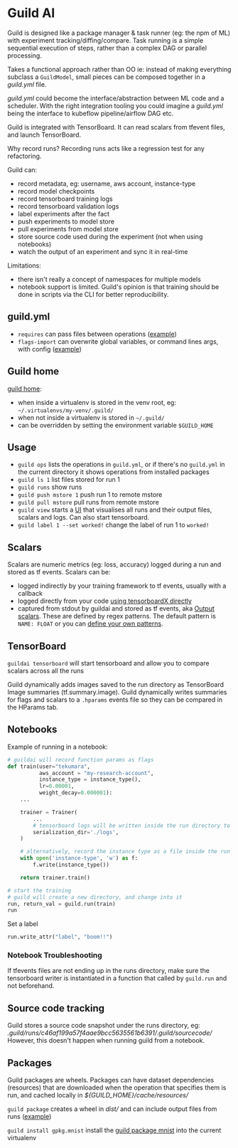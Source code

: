 # Guild AI

Guild is designed like a package manager & task runner (eg: the npm of ML) with experiment tracking/diffing/compare. Task running is a simple sequential execution of steps, rather than a complex DAG or parallel processing.

Takes a functional approach rather than OO ie: instead of making everything subclass a `GuildModel`, small pieces can be composed together in a _guild.yml_ file.

_guild.yml_ could become the interface/abstraction between ML code and a scheduler. With the right integration tooling you could imagine a _guild.yml_ being the interface to kubeflow pipeline/airflow DAG etc.

Guild is integrated with TensorBoard. It can read scalars from tfevent files, and launch TensorBoard.

Why record runs? Recording runs acts like a regression test for any refactoring.

Guild can:

- record metadata, eg: username, aws account, instance-type
- record model checkpoints
- record tensorboard training logs
- record tensorboard validation logs
- label experiments after the fact
- push experiments to model store
- pull experiments from model store
- store source code used during the experiment (not when using notebooks)
- watch the output of an experiment and sync it in real-time

Limitations:

- there isn't really a concept of namespaces for multiple models
- notebook support is limited. Guild's opinion is that training should be done in scripts via the CLI for better reproducibility.

## guild.yml

- `requires` can pass files between operations ([example](https://github.com/guildai/guildai/tree/master/examples/hello))
- `flags-import` can overwrite global variables, or command lines args, with config ([example](https://github.com/guildai/guildai/tree/master/examples/hello))

## Guild home

[guild home](https://guild.ai/docs/reference/guild-home/):

- when inside a virtualenv is stored in the venv root, eg: `~/.virtualenvs/my-venv/.guild/`
- when not inside a virtualenv is stored in `~/.guild/`
- can be overridden by setting the environment variable `$GUILD_HOME`

## Usage

- `guild ops` lists the operations in `guild.yml`, or if there's no `guild.yml` in the current directory it shows operations from installed packages
- `guild ls 1` list files stored for run 1
- `guild runs` show runs
- `guild push mstore 1` push run 1 to remote mstore
- `guild pull mstore` pull runs from remote mstore
- `guild view` starts a [UI](https://guild.ai/docs/tools/guild-view/) that visualises all runs and their output files, scalars and logs. Can also start tensorboard.
- `guild label 1 --set worked!` change the label of run 1 to `worked!`

## Scalars

Scalars are numeric metrics (eg: loss, accuracy) logged during a run and stored as tf events. Scalars can be:

- logged indirectly by your training framework to tf events, usually with a callback
- logged directly from your code [using tensorboardX directly](https://github.com/guildai/guildai/blob/18948a3008dfda5e638651f0e2466ee05bf09a64/examples/scalars/train_with_tensorboardX.py)
- captured from stdout by guildai and stored as tf events, aka [Output scalars](https://www-pre.guild.ai/scalars/). These are defined by regex patterns. The default pattern is `NAME: FLOAT` or you can [define your own patterns](https://github.com/guildai/guildai/tree/18948a3008dfda5e638651f0e2466ee05bf09a64/examples/scalars).

## TensorBoard

`guildai tensorboard` will start tensorboard and allow you to compare scalars across all the runs

Guild dynamically adds images saved to the run directory as TensorBoard Image summaries (tf.summary.image).
Guild dynamically writes summaries for flags and scalars to a `.hparams` events file so they can be compared in the HParams tab.

## Notebooks

Example of running in a notebook:

```python
# guildai will record function params as flags
def train(user="tekumara",
          aws_account = "my-research-account",
          instance_type = instance_type(),
          lr=0.00001,
          weight_decay=0.000001):
    ...

    trainer = Trainer(
        ...
        # tensorboard logs will be written inside the run directory to logs/
        serialization_dir='./logs',
    )

    # alternatively, record the instance type as a file inside the run directory
    with open('instance-type', 'w') as f:
        f.write(instance_type())

    return trainer.train()

# start the training
# guild will create a new directory, and change into it
run, return_val = guild.run(train)
run
```

Set a label

```python
run.write_attr("label", "boom!!")
```

### Notebook Troubleshooting

If tfevents files are not ending up in the runs directory, make sure the tensorboard writer is instantiated in a function that called by `guild.run` and not beforehand.

## Source code tracking

Guild stores a source code snapshot under the runs directory, eg: _.guild/runs/c46af199a57f4aae9bcc5635561b6391/.guild/sourcecode/_  
However, this doesn't happen when running guild from a notebook.

## Packages

Guild packages are wheels. Packages can have dataset dependencies (resources) that are downloaded when the operation that specifies them is run, and cached locally in _\${GUILD_HOME}/cache/resources/_

`guild package` creates a wheel in _dist/_ and can include output files from runs ([example](https://github.com/guildai/guildai/tree/master/examples/package))

`guild install gpkg.mnist` install the [guild package mnist](https://github.com/guildai/packages/tree/master/gpkg/mnist) into the current virtualenv
